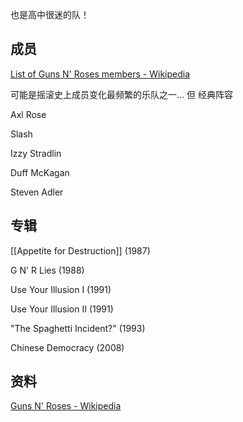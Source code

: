 也是高中很迷的队！

## 成员
[List of Guns N' Roses members - Wikipedia](https://en.wikipedia.org/wiki/List_of_Guns_N%27_Roses_members)

可能是摇滚史上成员变化最频繁的乐队之一... 但 经典阵容

Axl Rose

Slash

Izzy Stradlin

Duff McKagan

Steven Adler



## 专辑

[[Appetite for Destruction]] (1987)

G N' R Lies (1988)

Use Your Illusion I (1991)

Use Your Illusion II (1991)

"The Spaghetti Incident?" (1993)

Chinese Democracy (2008)



## 资料
[Guns N' Roses - Wikipedia](https://en.wikipedia.org/wiki/Guns_N'_Roses)